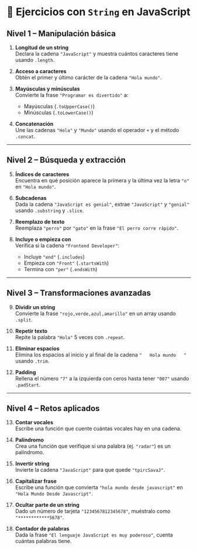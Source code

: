 # 📝 Ejercicios con `String` en JavaScript

## Nivel 1 – Manipulación básica
1. **Longitud de un string**  
   Declara la cadena `"JavaScript"` y muestra cuántos caracteres tiene usando `.length`.

2. **Acceso a caracteres**  
   Obtén el primer y último carácter de la cadena `"Hola mundo"`.

3. **Mayúsculas y minúsculas**  
   Convierte la frase `"Programar es divertido"` a:  
   - Mayúsculas (`.toUpperCase()`)  
   - Minúsculas (`.toLowerCase()`)

4. **Concatenación**  
   Une las cadenas `"Hola"` y `"Mundo"` usando el operador `+` y el método `.concat`.

---

## Nivel 2 – Búsqueda y extracción
5. **Índices de caracteres**  
   Encuentra en qué posición aparece la primera y la última vez la letra `"o"` en `"Hola mundo"`.

6. **Subcadenas**  
   Dada la cadena `"JavaScript es genial"`, extrae `"JavaScript"` y `"genial"` usando `.substring` y `.slice`.

7. **Reemplazo de texto**  
   Reemplaza `"perro"` por `"gato"` en la frase `"El perro corre rápido"`.

8. **Incluye o empieza con**  
   Verifica si la cadena `"Frontend Developer"`:  
   - Incluye `"end"` (`.includes`)  
   - Empieza con `"Front"` (`.startsWith`)  
   - Termina con `"per"` (`.endsWith`)

---

## Nivel 3 – Transformaciones avanzadas
9. **Dividir un string**  
   Convierte la frase `"rojo,verde,azul,amarillo"` en un array usando `.split`.

10. **Repetir texto**  
   Repite la palabra `"Hola"` 5 veces con `.repeat`.

11. **Eliminar espacios**  
   Elimina los espacios al inicio y al final de la cadena `"   Hola mundo   "` usando `.trim`.

12. **Padding**  
   Rellena el número `"7"` a la izquierda con ceros hasta tener `"007"` usando `.padStart`.

---

## Nivel 4 – Retos aplicados
13. **Contar vocales**  
   Escribe una función que cuente cuántas vocales hay en una cadena.

14. **Palíndromo**  
   Crea una función que verifique si una palabra (ej. `"radar"`) es un palíndromo.

15. **Invertir string**  
   Invierte la cadena `"JavaScript"` para que quede `"tpircSavaJ"`.

16. **Capitalizar frase**  
   Escribe una función que convierta `"hola mundo desde javascript"` en `"Hola Mundo Desde Javascript"`.

17. **Ocultar parte de un string**  
   Dado un número de tarjeta `"1234567812345678"`, muéstralo como `"************5678"`.

18. **Contador de palabras**  
   Dada la frase `"El lenguaje JavaScript es muy poderoso"`, cuenta cuántas palabras tiene.
